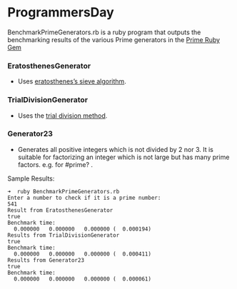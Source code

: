 # ProgrammersDay

BenchmarkPrimeGenerators.rb is a ruby program that outputs the benchmarking results of the various Prime generators in the [Prime Ruby Gem](https://ruby-doc.org/stdlib-1.9.3/libdoc/prime/rdoc/Prime.html)

### EratosthenesGenerator
* Uses [eratosthenes’s sieve algorithm](https://en.wikipedia.org/wiki/Sieve_of_Eratosthenes).

### TrialDivisionGenerator
* Uses the [trial division method](https://en.wikipedia.org/wiki/Trial_division).

### Generator23
* Generates all positive integers which is not divided by 2 nor 3.  It is suitable for factorizing an integer which is not large but has many prime factors. e.g. for #prime? .

Sample Results:
```
➜  ruby BenchmarkPrimeGenerators.rb
Enter a number to check if it is a prime number:
541
Result from EratosthenesGenerator
true
Benchmark time:
  0.000000   0.000000   0.000000 (  0.000194)
Results from TrialDivisionGenerator
true
Benchmark time:
  0.000000   0.000000   0.000000 (  0.000411)
Results from Generator23
true
Benchmark time:
  0.000000   0.000000   0.000000 (  0.000061)
```
